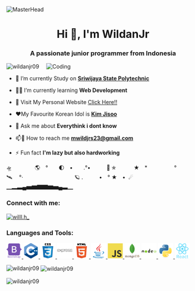 ![MasterHead](https://cdn.videoplasty.com/animation/chill-coding-programming-lo-fi-animation-stock-animation-21874-1280x720.jpg)
<h1 align="center">Hi 👋, I'm WildanJr</h1>
<h3 align="center">A passionate junior programmer from Indonesia</h3>
<img align="right" alt="Coding" width="400" src="https://c.tenor.com/2uyENRmiUt0AAAAM/coding.gif">

<p align="left"> <img src="https://komarev.com/ghpvc/?username=wildanjr09&label=Profile%20views&color=0e75b6&style=flat" alt="wildanjr09" /> </p>

- 🏫 I’m currently Study on **<a class="link" href="https://www.polsri.ac.id/">Sriwijaya State Polytechnic</a>**

- 🧑‍💻 I’m currently learning **Web Development**

- 📑 Visit My Personal Website  [Click Here!!](https://wildanjr09.github.io/WildanJr/)

- ❤️My Favourite Korean Idol is **<a class="link" href="https://en.wikipedia.org/wiki/Jisoo">Kim Jisoo</a>**

- 💬 Ask me about **Everythink i dont know**

- 📫📧 How to reach me **mwildjrs23@gmail.com**

- ⚡ Fun fact **I'm lazy but also hardworking**

🛸　　　 　🌎　°　　🌓　•　　.°•　　　🚀 ✯
　　　★　*　　　　　°　　　　🛰 　°·　　                           🪐
.　　　•　° ★　•  ☄
▁▂▃▄▅▆▇▇▆▅▄▃▁

<h3 align="left">Connect with me:</h3>
<p align="left">
<a href="https://instagram.com/willl.h_" target="blank"><img align="center" src="https://raw.githubusercontent.com/rahuldkjain/github-profile-readme-generator/master/src/images/icons/Social/instagram.svg" alt="willl.h_" height="30" width="40" /></a>
</p>

<h3 align="left">Languages and Tools:</h3>
<p align="left"> <a href="https://getbootstrap.com" target="_blank" rel="noreferrer"> <img src="https://raw.githubusercontent.com/devicons/devicon/master/icons/bootstrap/bootstrap-plain-wordmark.svg" alt="bootstrap" width="40" height="40"/> </a> <a href="https://www.w3schools.com/cpp/" target="_blank" rel="noreferrer"> <img src="https://raw.githubusercontent.com/devicons/devicon/master/icons/cplusplus/cplusplus-original.svg" alt="cplusplus" width="40" height="40"/> </a> <a href="https://www.w3schools.com/css/" target="_blank" rel="noreferrer"> <img src="https://raw.githubusercontent.com/devicons/devicon/master/icons/css3/css3-original-wordmark.svg" alt="css3" width="40" height="40"/> </a> <a href="https://expressjs.com" target="_blank" rel="noreferrer"> <img src="https://raw.githubusercontent.com/devicons/devicon/master/icons/express/express-original-wordmark.svg" alt="express" width="40" height="40"/> </a> <a href="https://www.w3.org/html/" target="_blank" rel="noreferrer"> <img src="https://raw.githubusercontent.com/devicons/devicon/master/icons/html5/html5-original-wordmark.svg" alt="html5" width="40" height="40"/> </a> <a href="https://www.java.com" target="_blank" rel="noreferrer"> <img src="https://raw.githubusercontent.com/devicons/devicon/master/icons/java/java-original.svg" alt="java" width="40" height="40"/> </a> <a href="https://developer.mozilla.org/en-US/docs/Web/JavaScript" target="_blank" rel="noreferrer"> <img src="https://raw.githubusercontent.com/devicons/devicon/master/icons/javascript/javascript-original.svg" alt="javascript" width="40" height="40"/> </a> <a href="https://www.mongodb.com/" target="_blank" rel="noreferrer"> <img src="https://raw.githubusercontent.com/devicons/devicon/master/icons/mongodb/mongodb-original-wordmark.svg" alt="mongodb" width="40" height="40"/> </a> <a href="https://nodejs.org" target="_blank" rel="noreferrer"> <img src="https://raw.githubusercontent.com/devicons/devicon/master/icons/nodejs/nodejs-original-wordmark.svg" alt="nodejs" width="40" height="40"/> </a> <a href="https://www.python.org" target="_blank" rel="noreferrer"> <img src="https://raw.githubusercontent.com/devicons/devicon/master/icons/python/python-original.svg" alt="python" width="40" height="40"/> </a> <a href="https://reactjs.org/" target="_blank" rel="noreferrer"> <img src="https://raw.githubusercontent.com/devicons/devicon/master/icons/react/react-original-wordmark.svg" alt="react" width="40" height="40"/> </a> </p>

<p><img align="left" src="https://github-readme-stats.vercel.app/api/top-langs?username=wildanjr09&show_icons=true&locale=en&layout=compact" alt="wildanjr09" /></p>

<p>&nbsp;<img align="center" src="https://github-readme-stats.vercel.app/api?username=wildanjr09&show_icons=true&locale=en" alt="wildanjr09" /></p>

<p><img align="center" src="https://github-readme-streak-stats.herokuapp.com/?user=wildanjr09&" alt="wildanjr09" /></p>
